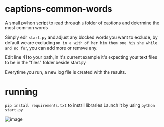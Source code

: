 # captions-common-words
A small python script to read through a folder of captions and determine the most common words


Simply edit `start.py` and adjust any blocked words you want to exclude, by default we are excluding `on in a with of her him them one his she while and no for`, you can add more or remove any.

Edit line 41 to your path, in it's current example it's expecting your text files to be in the "files" folder beside start.py

Everytime you run, a new log file is created with the results.

# running
`pip install requirements.txt` to install libraries
Launch it by using `python start.py` 


![image](https://user-images.githubusercontent.com/119671806/209149508-8a7132e3-1445-4d78-ab36-7e2434dfc995.png)
